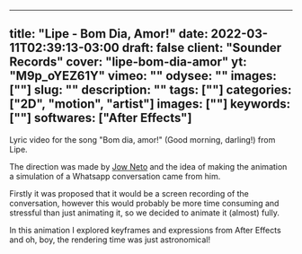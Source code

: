 
---
title: "Lipe - Bom Dia, Amor!"
date: 2022-03-11T02:39:13-03:00
draft: false
client: "Sounder Records"
cover: "lipe-bom-dia-amor"
yt: "M9p_oYEZ61Y"
vimeo: ""
odysee: ""
images: [""]
slug: ""
description: ""
tags: [""]
categories: ["2D", "motion", "artist"]
images: [""]
keywords: [""]
softwares: ["After Effects"]
---

Lyric video for the song "Bom dia, amor!" (Good morning, darling!) from Lipe.

The direction was made by [Jow Neto](https://instagram.com/jowneto) and the idea of making the animation a simulation of a Whatsapp conversation came from him.

Firstly it was proposed that it would be a screen recording of the conversation, however this would probably be more time consuming and stressful than just animating it, so we decided to animate it (almost) fully.

In this animation I explored keyframes and expressions from After Effects and oh, boy, the rendering time was just astronomical!
